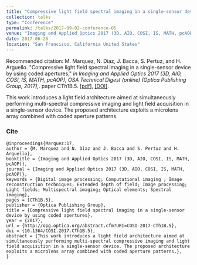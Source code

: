 ```yaml
---
title: "Compressive light field spectral imaging in a single-sensor device by using coded apertures"
collection: talks
type: "Conference"
permalink: /talks/2017-09-02-conference-05
venue: "Imaging and Applied Optics 2017 (3D, AIO, COSI, IS, MATH, pcAOP), Hyatt Regency San Francisco"
date: 2017-06-26
location: "San Francisco, California United States"
---
```

Recommended citation: M. Marquez, N. Diaz, J. Bacca, S. Pertuz, and H. Arguello. "Compressive light field spectral imaging in a single-sensor device by using coded apertures," <i>in Imaging and Applied Optics 2017 (3D, AIO, COSI, IS, MATH, pcAOP), OSA Technical Digest (online) (Optica Publishing Group, 2017),</i>. paper CTh1B.5. [[pdf]](https://nelson10.github.io/files/Conference06.pdf), [[DOI]](https://doi.org/10.1364/COSI.2017.CTh1B.5).

This work introduces a light field architecture aimed at simultaneously performing multi-spectral compressive imaging and light field acquisition in a single-sensor device. The proposed architecture exploits a microlens array combined with coded aperture patterns.

### Cite
```
@inproceedings{Marquez:17,
author = {M. Marquez and N. Diaz and J. Bacca and S. Pertuz and H. Arguello},
booktitle = {Imaging and Applied Optics 2017 (3D, AIO, COSI, IS, MATH, pcAOP)},
journal = {Imaging and Applied Optics 2017 (3D, AIO, COSI, IS, MATH, pcAOP)},
keywords = {Digital image processing; Computational imaging ; Image reconstruction techniques; Extended depth of field; Image processing; Light fields; Multispectral imaging; Optical elements; Spectral imaging},
pages = {CTh1B.5},
publisher = {Optica Publishing Group},
title = {Compressive light field spectral imaging in a single-sensor device by using coded apertures},
year = {2017},
url = {http://opg.optica.org/abstract.cfm?URI=COSI-2017-CTh1B.5},
doi = {10.1364/COSI.2017.CTh1B.5},
abstract = {This work introduces a light field architecture aimed at simultaneously performing multi-spectral compressive imaging and light field acquisition in a single-sensor device. The proposed architecture exploits a microlens array combined with coded aperture patterns.},
}
```
